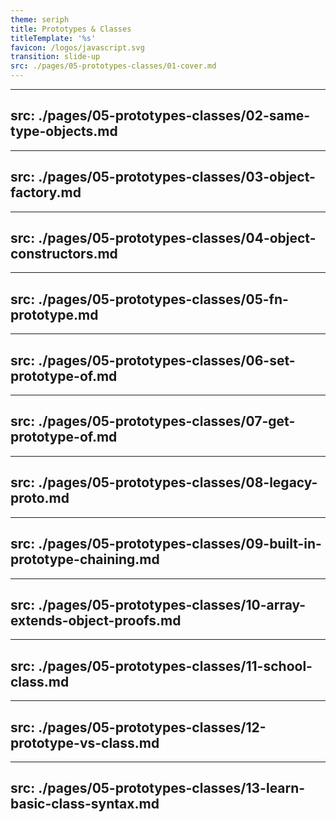 ```yaml
---
theme: seriph
title: Prototypes & Classes
titleTemplate: '%s'
favicon: /logos/javascript.svg
transition: slide-up
src: ./pages/05-prototypes-classes/01-cover.md
---
```


---
src: ./pages/05-prototypes-classes/02-same-type-objects.md
---

---
src: ./pages/05-prototypes-classes/03-object-factory.md
---

---
src: ./pages/05-prototypes-classes/04-object-constructors.md
---

---
src: ./pages/05-prototypes-classes/05-fn-prototype.md
---

---
src: ./pages/05-prototypes-classes/06-set-prototype-of.md
---

---
src: ./pages/05-prototypes-classes/07-get-prototype-of.md
---

---
src: ./pages/05-prototypes-classes/08-legacy-proto.md
---

---
src: ./pages/05-prototypes-classes/09-built-in-prototype-chaining.md
---

---
src: ./pages/05-prototypes-classes/10-array-extends-object-proofs.md
---

---
src: ./pages/05-prototypes-classes/11-school-class.md
---

---
src: ./pages/05-prototypes-classes/12-prototype-vs-class.md
---

---
src: ./pages/05-prototypes-classes/13-learn-basic-class-syntax.md
---
